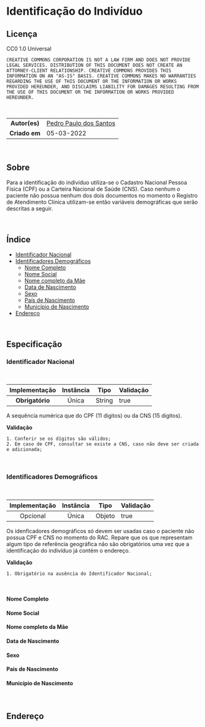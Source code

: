 # Identificação do Indivíduo

## Licença

CC0 1.0 Universal

    CREATIVE COMMONS CORPORATION IS NOT A LAW FIRM AND DOES NOT PROVIDE
    LEGAL SERVICES. DISTRIBUTION OF THIS DOCUMENT DOES NOT CREATE AN
    ATTORNEY-CLIENT RELATIONSHIP. CREATIVE COMMONS PROVIDES THIS
    INFORMATION ON AN "AS-IS" BASIS. CREATIVE COMMONS MAKES NO WARRANTIES
    REGARDING THE USE OF THIS DOCUMENT OR THE INFORMATION OR WORKS
    PROVIDED HEREUNDER, AND DISCLAIMS LIABILITY FOR DAMAGES RESULTING FROM
    THE USE OF THIS DOCUMENT OR THE INFORMATION OR WORKS PROVIDED
    HEREUNDER.

<br>

|||
|:-------------:|:------------|
|  **Autor(es)**  | [Pedro Paulo dos Santos](https://github.com/dr2pedro)
| **Criado em** | 05-03-2022 |

<br>


## Sobre
Para a identificação do indivíduo utiliza-se o Cadastro Nacional Pessoa Física (CPF) ou a Carteira Nacional de Saúde (CNS). Caso nenhum o paciente não possua nenhum dos dois documentos no momento o Registro de Atendimento Clínica utilizam-se então variáveis demográficas que serão descritas a seguir.

<br>

## Índice

- [Identificador Nacional](identificacao_do_individuo.md#identificador-nacional)
- [Identificadores Demográficos](identificacao_do_individuo.md#identificadores-demográficos)
    - [Nome Completo](identificacao_do_individuo.md#nome-completo)
    - [Nome Social](identificacao_do_individuo.md#nome-social)
    - [Nome completo da Mãe](identificacao_do_individuo.md#nome-completo-da-mãe)
    - [Data de Nascimento](identificacao_do_individuo.md#data-de-nascimento)
    - [Sexo](identificacao_do_individuo.md#sexo)
    - [País de Nascimento](identificacao_do_individuo.md#país-de-nascimento)
    - [Município de Nascimento](identificacao_do_individuo.md#município-de-nascimento)
- [Endereço](identificacao_do_individuo.md#endereço)

<br>

## Especificação

### Identificador Nacional 

<br>

|  Implementação   |  Instância  |     Tipo      | Validação |
|:----------------:|:-----------:|:-------------:|:----------|
|  **Obrigatório** | Única       |    String     |  true     |

A sequência numérica que do CPF (11 digitos) ou da CNS (15 digitos).

**Validação**

```
1. Conferir se os dígitos são válidos;
2. Em caso de CPF, consultar se existe a CNS, caso não deve ser criada e adicionada;
```

<br>

### Identificadores Demográficos

<br>

|  Implementação   |  Instância  |     Tipo      | Validação |
|:----------------:|:-----------:|:-------------:|:----------|
|    Opcional      | Única       |    Objeto     |  true     |


Os idenficadores demográficos só devem ser usadas caso o paciente não possua CPF e CNS no momento do RAC. Repare que os que representam algum tipo de referência geográfica não são obrigatórios uma vez que a identificação do indivíduo já contém o endereço.

**Validação**

```
1. Obrigatório na ausência do Identificador Nacional;
```

<br>

#### Nome Completo
#### Nome Social
#### Nome completo da Mãe
#### Data de Nascimento
#### Sexo
#### País de Nascimento
#### Município de Nascimento

<br>

## Endereço